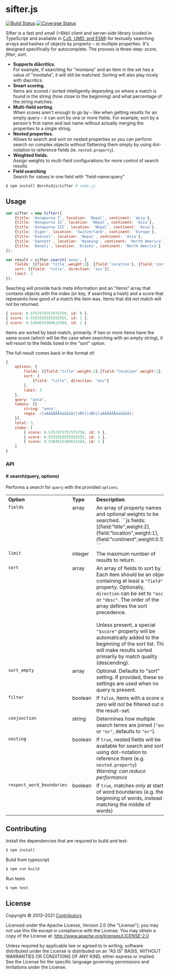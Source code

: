 # sifter.js
[![Build Status](https://travis-ci.org/orchidjs/sifter.js.svg)](https://travis-ci.org/orchidjs/sifter.js)
[![Coverage Status](http://img.shields.io/coveralls/orchidjs/sifter.js/master.svg?style=flat)](https://coveralls.io/r/orchidjs/sifter.js)


Sifter is a fast and small (<6kb) client and server-side library (coded in TypeScript and available in [CJS, UMD, and ESM](https://irian.to/blogs/what-are-cjs-amd-umd-and-esm-in-javascript/)) for textually searching arrays and hashes of objects by property – or multiple properties. It's designed specifically for autocomplete. The process is three-step: *score*, *filter*, *sort*.

* **Supports díåcritîçs.**<br>For example, if searching for "montana" and an item in the set has a value of "montaña", it will still be matched. Sorting will also play nicely with diacritics.
* **Smart scoring.**<br>Items are scored / sorted intelligently depending on where a match is found in the string (how close to the beginning) and what percentage of the string matches.
* **Multi-field sorting.**<br>When scores aren't enough to go by – like when getting results for an empty query – it can sort by one or more fields. For example, sort by a person's first name and last name without actually merging the properties to a single string.
* **Nested properties.**<br>Allows to search and sort on nested properties so you can perform search on complex objects without flattening them simply by using dot-notation to reference fields (ie. `nested.property`).
* **Weighted fields.**<br>Assign weights to multi-field configurations for more control of search results
* **Field searching**<br>Search for values in one field with "field-name:query"


```sh
$ npm install @orchidjs/sifter # node.js
```

## Usage

```js
var sifter = new Sifter([
	{title: 'Annapurna I', location: 'Nepal', continent: 'Asia'},
	{title: 'Annapurna II', location: 'Nepal', continent: 'Asia'},
	{title: 'Annapurna III', location: 'Nepal', continent: 'Asia'},
	{title: 'Eiger', location: 'Switzerland', continent: 'Europe'},
	{title: 'Everest', location: 'Nepal', continent: 'Asia'},
	{title: 'Gannett', location: 'Wyoming', continent: 'North America'},
	{title: 'Denali', location: 'Alaska', continent: 'North America'}
]);

var result = sifter.search('anna', {
	fields: [{field:'title',weight:2}, {field:'location'}, {field:'continent',weight:0.5}],
	sort: [{field: 'title', direction: 'asc'}],
	limit: 3
});
```

Seaching will provide back meta information and an "items" array that contains objects with the index (or key, if searching a hash) and a score that represents how good of a match the item was. Items that did not match will not be returned.

```js
{ score: 0.5757575757575758, id: 0 },
{ score: 0.5555555555555555, id: 1 },
{ score: 0.5384615384615384, id: 2 }
```

Items are sorted by best-match, primarily. If two or more items have the same score (which will be the case when searching with an empty string), it will resort to the fields listed in the "sort" option.

The full result comes back in the format of:

```js
{
	options: {
		fields: [{field:"title",weight:2},{field:"location",weight:1}, {field:"continent",weight:0.5}],
		sort: [
			{field: "title", direction: "asc"}
		],
		limit: 3
	},
	query: "anna",
	tokens: [{
		string: "anna",
		regex: /[aÀÁÂÃÄÅàáâãäå][nÑñ][nÑñ][aÀÁÂÃÄÅàáâãäå]/
	}],
	total: 3,
	items: [
		{ score: 0.5757575757575758, id: 0 },
     	{ score: 0.5555555555555555, id: 1 },
     	{ score: 0.5384615384615384, id: 2 }
	]
}
```

### API

#### #.search(query, options)

Performs a search for `query` with the provided `options`.

<table width="100%">
	<tr>
		<th align="left">Option</th>
		<th align="left">Type</th>
		<th align="left" width="100%">Description</th>
	</tr>
	<tr>
		<td valign="top"><code>fields</code></td>
		<td valign="top">array</td>
		<td valign="top">An array of property names and optional weights to be searched.
```js
fields: [{field:"title",weight:2},{field:"location",weight:1}, {field:"continent",weight:0.5}],
```
</td>
	</tr>
	<tr>
		<td valign="top"><code>limit</code></td>
		<td valign="top">integer</td>
		<td valign="top">The maximum number of results to return.</td>
	</tr>
	<tr>
		<td valign="top"><code>sort</code></td>
		<td valign="top">array</td>
		<td valign="top">An array of fields to sort by. Each item should be an object containing at least a <code>"field"</code> property. Optionally, <code>direction</code> can be set to <code>"asc"</code> or <code>"desc"</code>. The order of the array defines the sort precedence.<br><br>Unless present, a special <code>"$score"</code> property will be automatically added to the beginning of the sort list. This will make results sorted primarily by match quality (descending).</td>
	</tr>
	<tr>
		<td valign="top"><code>sort_empty</code></td>
		<td valign="top">array</td>
		<td valign="top">Optional. Defaults to "sort" setting. If provided, these sort settings are used when no query is present.</td>
	</tr>
	<tr>
		<td valign="top"><code>filter</code></td>
		<td valign="top">boolean</td>
		<td valign="top">If <code>false</code>, items with a score of zero will <em>not</em> be filtered out of the result-set.</td>
	</tr>
	<tr>
		<td valign="top"><code>conjunction</code></td>
		<td valign="top">string</td>
		<td valign="top">Determines how multiple search terms are joined (<code>"and"</code> or <code>"or"</code>, defaults to <code>"or"</code>).</td>
	</tr>
	<tr>
		<td valign="top"><code>nesting</code></td>
		<td valign="top">boolean</td>
		<td valign="top">If <code>true</code>, nested fields will be available for search and sort using dot-notation to reference them (e.g. <code>nested.property</code>)<br><em>Warning: can reduce performance</em></td>
	</tr>
	<tr>
		<td valign="top"><code>respect_word_boundaries</code></td>
		<td valign="top">boolean</td>
		<td valign="top">If <code>true</code>, matches only at start of word boundaries (e.g. the beginning of words, instead of matching the middle of words)</td>
	</tr>
</table>


## Contributing

Install the dependencies that are required to build and test:

```sh
$ npm install
```

Build from typescript
```sh
$ npm run build
```

Run tests
```sh
$ npm test
```

## License

Copyright &copy; 2013–2021 [Contributors](https://github.com/orchidjs/sifter.js/graphs/contributors)

Licensed under the Apache License, Version 2.0 (the "License"); you may not use this file except in compliance with the License. You may obtain a copy of the License at: http://www.apache.org/licenses/LICENSE-2.0

Unless required by applicable law or agreed to in writing, software distributed under the License is distributed on an "AS IS" BASIS, WITHOUT WARRANTIES OR CONDITIONS OF ANY KIND, either express or implied. See the License for the specific language governing permissions and limitations under the License.
